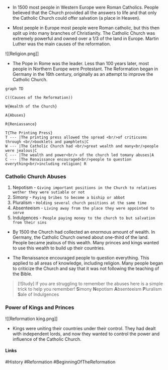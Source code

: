 - In 1500 most people in Western Europe were Roman Catholics. People believed that the Church provided all the answers to life and that only the Catholic Church could offer salvation (a place in Heaven).

- Most people in Europe most people were Roman catholic, but this then split up into many branches of Christianity. The Catholic Church was extremely powerful and owned over a 1/3 of the land in Europe. Martin Luther was the main causes of the reformation. 

![[Religion.png]]

- The Pope in Rome was the leader. Less than 100 years later, most people in Northern Europe were Protestant. The Reformation began in Germany in the 16th century, originally as an attempt to improve the Catholic Church.

```mermaid
graph TD

C((Causes of the Reformation))

W{Wealth of the Church}

A{Abuses}

R{Reniassance}

T{The Printing Press}
T --- |The printing press allowed the spread <br/>of criticusms through <br/>booklets and pamphlets|C
W --- |The Catholic Church had <br/>great wealth and many<br/>people were jealous|C
C --- |The wealth and power<br/> of the church led tomany abuses|A
C --- |The Renaissance encouraged<br/>people to question everything<br/>including religion| R

```

### Catholic Church Abuses

1. Nepotism - `Giving important positions in the Church to relatives wether they were sutiable or not`
2. Simony - `Paying bribes to become a biship or abbot`
3. Pluralism - `Holding several church positions at the same time`
4. Absenteeism - `Living away from the place they were appointed to serve`
5. Indulgences - `People paying money to the church to but salvation from their sins`

- By 1500 the Church had collected an enormous amount of wealth. In Germany, the Catholic Church owned about one-third of the land. People became jealous of this wealth. Many princes and kings wanted to use this wealth to build up their countries.

- The Renaissance encouraged people to question everything. This applied to all areas of knowledge, including religion. Many people began to criticize the Church and say that it was not following the teaching of the Bible. 

> [!Study]
> If you are struggling to remember the abuses here is a simple trick to help you remember!
> **S**imony
> **N**epotism
> **A**bsenteeism
> **P**luralism
> **S**ale of Indulgences

### Power of Kings and Princes
![[Reformation king.png]]

- Kings were uniting their countries under their control. They had dealt with independent lords, and now they wanted to control the power and influence of the Catholic Church.

#### Links
#History #Reformation #BeginningOfTheReformation